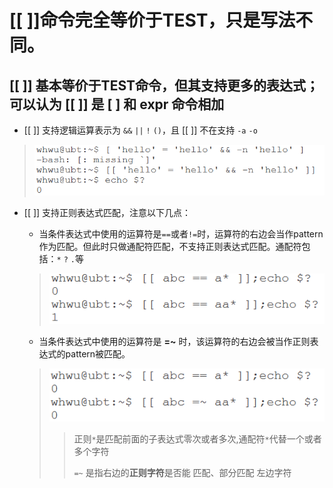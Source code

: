 # \[\[ \]\]命令完全等价于TEST，只是写法不同。

## \[\[ \]\] 基本等价于TEST命令，但其支持更多的表达式；可以认为 \[\[ \]\] 是 \[ \] 和 expr 命令相加

- \[\[ \]\] 支持逻辑运算表示为 `&&` `||` `!` `()`，且 \[\[ \]\] 不在支持 `-a` `-o`

> ![](image/image_1.4b66c547.png)

- \[\[ \]\] 支持正则表达式匹配，注意以下几点：
  - 当条件表达式中使用的运算符是`==`或者`!=`时，运算符的右边会当作pattern作为匹配。但此时只做通配符匹配，不支持正则表达式匹配。通配符包括：`*` `?` `.`等
  >![](image/image_2.6bd27faf.png)

  - 当条件表达式中使用的运算符是 **\=~** 时，该运算符的右边会被当作正则表达式的pattern被匹配。
  >![](image/image_3.866f5c7a.png)
  >>正则`*`是匹配前面的子表达式零次或者多次,通配符`*`代替一个或者多个字符
  >>
  >>`=~` 是指右边的**正则字符**是否能 匹配、部分匹配 左边字符
